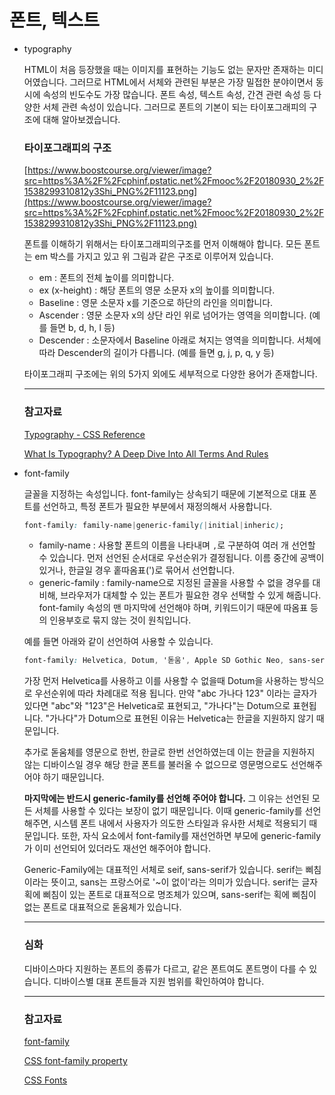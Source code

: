 # 폰트, 텍스트

- typography

    HTML이 처음 등장했을 때는 이미지를 표현하는 기능도 없는 문자만 존재하는 미디어였습니다.
    그러므로 HTML에서 서체와 관련된 부분은 가장 밀접한 분야이면서 동시에 속성의 빈도수도 가장 많습니다.
    폰트 속성, 텍스트 속성, 간견 관련 속성 등 다양한 서체 관련 속성이 있습니다.
    그러므로 폰트의 기본이 되는 타이포그래피의 구조에 대해 알아보겠습니다.

    ### 타이포그래피의 구조

    [https://www.boostcourse.org/viewer/image?src=https%3A%2F%2Fcphinf.pstatic.net%2Fmooc%2F20180930_2%2F1538299310812y3Shi_PNG%2F11123.png](https://www.boostcourse.org/viewer/image?src=https%3A%2F%2Fcphinf.pstatic.net%2Fmooc%2F20180930_2%2F1538299310812y3Shi_PNG%2F11123.png)

    폰트를 이해하기 위해서는 타이포그래피의구조를 먼저 이해해야 합니다.
    모든 폰트는 em 박스를 가지고 있고 위 그림과 같은 구조로 이루어져 있습니다.

    - em : 폰트의 전체 높이를 의미합니다.
    - ex (x-height) : 해당 폰트의 영문 소문자 x의 높이를 의미합니다.
    - Baseline : 영문 소문자 x를 기준으로 하단의 라인을 의미합니다.
    - Ascender : 영문 소문자 x의 상단 라인 위로 넘어가는 영역을 의미합니다. (예를 들면 b, d, h, l 등)
    - Descender : 소문자에서 Baseline 아래로 쳐지는 영역을 의미합니다. 서체에 따라 Descender의 길이가 다릅니다. (예를 들면 g, j, p, q, y 등)

    타이포그래피 구조에는 위의 5가지 외에도 세부적으로 다양한 용어가 존재합니다.

    ---

    ### 참고자료

    [Typography - CSS Reference](https://cssreference.io/typography/)

    [What Is Typography? A Deep Dive Into All Terms And Rules](https://www.shillingtoneducation.com/blog/what-is-typography/)

- font-family

    글꼴을 지정하는 속성입니다.
    font-family는 상속되기 때문에 기본적으로 대표 폰트를 선언하고, 특정 폰트가 필요한 부분에서 재정의해서 사용합니다.

    ```css
    font-family: family-name|generic-family(|initial|inheric);
    ```

    - family-name : 사용할 폰트의 이름을 나타내며 `,`로 구분하여 여러 개 선언할 수 있습니다. 먼저 선언된 순서대로 우선순위가 결정됩니다. 이름 중간에 공백이 있거나, 한글일 경우 홑따옴표(')로 묶어서 선언합니다.
    - generic-family : family-name으로 지정된 글꼴을 사용할 수 없을 경우를 대비해, 브라우저가 대체할 수 있는 폰트가 필요한 경우 선택할 수 있게 해줍니다.
    font-family 속성의 맨 마지막에 선언해야 하며, 키워드이기 때문에 따옴표 등의 인용부호로 묶지 않는 것이 원칙입니다.

    예를 들면 아래와 같이 선언하여 사용할 수 있습니다.

    ```css
    font-family: Helvetica, Dotum, '돋움', Apple SD Gothic Neo, sans-serif;
    ```

    가장 먼저 Helvetica를 사용하고 이를 사용할 수 없을때 Dotum을 사용하는 방식으로 우선순위에 따라 차례대로 적용 됩니다.
    만약 "abc 가나다 123" 이라는 글자가 있다면 "abc"와 "123"은 Helvetica로 표현되고, "가나다"는 Dotum으로 표현됩니다.
    "가나다"가 Dotum으로 표현된 이유는 Helvetica는 한글을 지원하지 않기 때문입니다.

    추가로 돋움체를 영문으로 한번, 한글로 한번 선언하였는데 이는 한글을 지원하지 않는 디바이스일 경우 해당 한글 폰트를 불러올 수 없으므로 영문명으로도 선언해주어야 하기 때문입니다.

    **마지막에는 반드시 generic-family를 선언해 주어야 합니다.**
    그 이유는 선언된 모든 서체를 사용할 수 있다는 보장이 없기 때문입니다.
    이때 generic-family를 선언해주면, 시스템 폰트 내에서 사용자가 의도한 스타일과 유사한 서체로 적용되기 때문입니다.
    또한, 자식 요소에서 font-family를 재선언하면 부모에 generic-family가 이미 선언되어 있더라도 재선언 해주어야 합니다.

    Generic-Family에는 대표적인 서체로 seif, sans-serif가 있습니다.
    serif는 삐침이라는 뜻이고, sans는 프랑스어로 '~이 없이'라는 의미가 있습니다.
    serif는 글자 획에 삐침이 있는 폰트로 대표적으로 명조체가 있으며, sans-serif는 획에 삐침이 없는 폰트로 대표적으로 돋움체가 있습니다.

    ---

    ### 심화

    디바이스마다 지원하는 폰트의 종류가 다르고, 같은 폰트여도 폰트명이 다를 수 있습니다. 디바이스별 대표 폰트들과 지원 범위를 확인하여야 합니다.

    ---

    ### 참고자료

    [font-family](https://developer.mozilla.org/ko/docs/Web/CSS/font-family)

    [CSS font-family property](https://www.w3schools.com/cssref/pr_font_font-family.asp)

    [CSS Fonts](https://www.w3schools.com/css/css_font.asp)